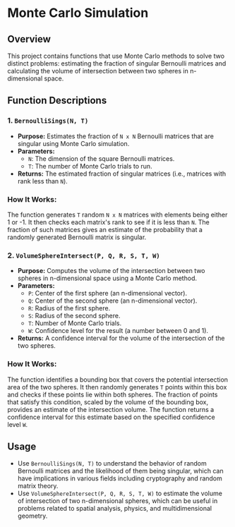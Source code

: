 # Monte Carlo Simulation

## Overview

This project contains functions that use Monte Carlo methods to solve two distinct problems: estimating the fraction of singular Bernoulli matrices and calculating the volume of intersection between two spheres in n-dimensional space.

## Function Descriptions

### 1. `BernoulliSings(N, T)`
- **Purpose:** Estimates the fraction of `N x N` Bernoulli matrices that are singular using Monte Carlo simulation.
- **Parameters:**
  - `N`: The dimension of the square Bernoulli matrices.
  - `T`: The number of Monte Carlo trials to run.
- **Returns:** The estimated fraction of singular matrices (i.e., matrices with rank less than `N`).

### How It Works:
The function generates `T` random `N x N` matrices with elements being either 1 or -1. It then checks each matrix's rank to see if it is less than `N`. The fraction of such matrices gives an estimate of the probability that a randomly generated Bernoulli matrix is singular.

### 2. `VolumeSphereIntersect(P, Q, R, S, T, W)`
- **Purpose:** Computes the volume of the intersection between two spheres in n-dimensional space using a Monte Carlo method.
- **Parameters:**
  - `P`: Center of the first sphere (an n-dimensional vector).
  - `Q`: Center of the second sphere (an n-dimensional vector).
  - `R`: Radius of the first sphere.
  - `S`: Radius of the second sphere.
  - `T`: Number of Monte Carlo trials.
  - `W`: Confidence level for the result (a number between 0 and 1).
- **Returns:** A confidence interval for the volume of the intersection of the two spheres.

### How It Works:
The function identifies a bounding box that covers the potential intersection area of the two spheres. It then randomly generates `T` points within this box and checks if these points lie within both spheres. The fraction of points that satisfy this condition, scaled by the volume of the bounding box, provides an estimate of the intersection volume. The function returns a confidence interval for this estimate based on the specified confidence level `W`.

## Usage

- Use `BernoulliSings(N, T)` to understand the behavior of random Bernoulli matrices and the likelihood of them being singular, which can have implications in various fields including cryptography and random matrix theory.
- Use `VolumeSphereIntersect(P, Q, R, S, T, W)` to estimate the volume of intersection of two n-dimensional spheres, which can be useful in problems related to spatial analysis, physics, and multidimensional geometry.

